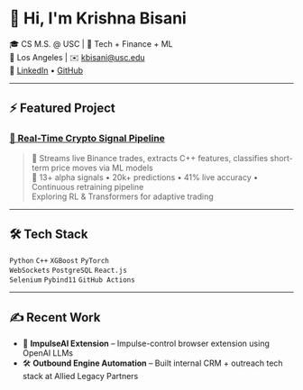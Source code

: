 # 👋 Hi, I'm Krishna Bisani

🎓 CS M.S. @ USC | 💼 Tech + Finance + ML  
📍 Los Angeles | ✉️ kbisani@usc.edu  
🔗 [LinkedIn](https://linkedin.com/in/krishna-bisani) • [GitHub](https://github.com/kbisani)

---

## ⚡ Featured Project
### [🔁 Real-Time Crypto Signal Pipeline](https://github.com/kbisani/low_latency_signal_pipeline)
> 🚀 Streams live Binance trades, extracts C++ features, classifies short-term price moves via ML models  
> 🧠 13+ alpha signals • 20k+ predictions • 41% live accuracy • Continuous retraining pipeline  
> Exploring RL & Transformers for adaptive trading

---

## 🛠️ Tech Stack
`Python` `C++` `XGBoost` `PyTorch`  
`WebSockets` `PostgreSQL` `React.js`  
`Selenium` `Pybind11` `GitHub Actions`

---

## ✍️ Recent Work
- 🔎 **ImpulseAI Extension** – Impulse-control browser extension using OpenAI LLMs
- 🛠️ **Outbound Engine Automation** – Built internal CRM + outreach tech stack at Allied Legacy Partners
